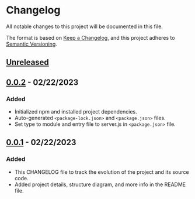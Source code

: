 # Changelog

All notable changes to this project will be documented in this file.

The format is based on [Keep a Changelog](https://keepachangelog.com/en/1.0.0/),
and this project adheres to [Semantic Versioning](https://semver.org/spec/v2.0.0.html).

## [Unreleased]

## [0.0.2] - 02/22/2023

### Added

- Initialized npm and installed project dependencies.
- Auto-generated `<package-lock.json>` and `<package.json>` files.
- Set type to module and entry file to server.js in `<package.json>` file.

## [0.0.1] - 02/22/2023

### Added

- This CHANGELOG file to track the evolution of the project and its source code.
- Added project details, structure diagram, and more info in the README file.

[Unreleased]: https://github.com/ogre2/wirecart/compare/v0.0.2...HEAD
[0.0.2]: https://github.com/ogre2/wirecart/compare/v0.0.1...v0.0.2
[0.0.1]: https://github.com/ogre2/wirecart/releases/tag/v0.0.1
